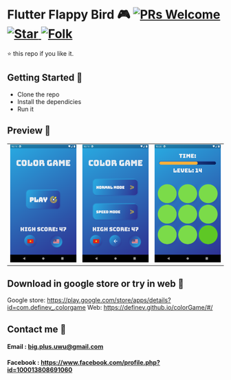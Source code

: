 # Flutter Flappy Bird 🎮 [![PRs Welcome](https://img.shields.io/badge/PRs-welcome-brightgreen.svg?style=flat-square) ![Star](https://img.shields.io/github/stars/definev/flutterBird?style=flat-square) ![Folk](https://img.shields.io/github/forks/definev/flutterBird?style=flat-square)](http://makeapullrequest.com)

⭐️ this repo if you like it.

## Getting Started 🚀

- Clone the repo
- Install the dependicies
- Run it

## Preview 📸


|                                           |                                           |                                           |
| ----------------------------------------- | ----------------------------------------- | ----------------------------------------- |
| <img src="screenshots/1.png" width="400"> | <img src="screenshots/2.png" width="400"> | <img src="screenshots/3.png" width="400"> |

## Download in google store or try in web 🚀

Google store: https://play.google.com/store/apps/details?id=com.definev_.colorgame
Web: https://definev.github.io/colorGame/#/

## Contact me 📧
#### Email : big.plus.uwu@gmail.com
#### Facebook : https://www.facebook.com/profile.php?id=100013808691060